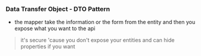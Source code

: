 ### Data Transfer Object - DTO Pattern

- the mapper take the information or the form from the entity and then you expose what you want to the api
> it's secure 'cause you don't expose your entities and can hide properties if you want



